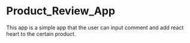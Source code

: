 # Product_Review_App
This app is a simple app that the user can input comment and add react heart to the certain product.

